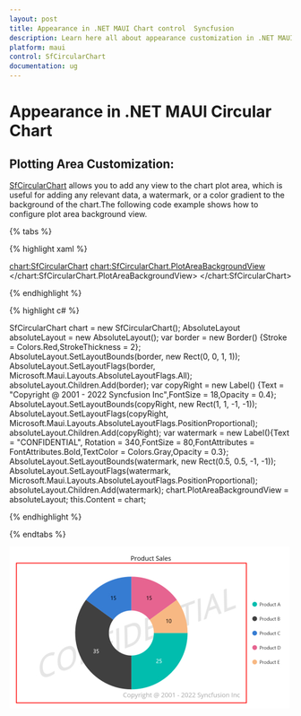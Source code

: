 ```yaml
---
layout: post
title: Appearance in .NET MAUI Chart control  Syncfusion
description: Learn here all about appearance customization in .NET MAUI Chart (SfCircularChart), its elements and more.
platform: maui
control: SfCircularChart
documentation: ug
---
```


# Appearance in .NET MAUI Circular Chart

## Plotting Area Customization:

[SfCircularChart](https://help.syncfusion.com/cr/maui/Syncfusion.Maui.Charts.SfCircularChart.html?tabs=tabid-1) allows you to add any view to the chart plot area, which is useful for adding any relevant data, a watermark, or a color gradient to the background of the chart.The following code example shows how to configure plot area background view.

{% tabs %}

{% highlight xaml %}

<chart:SfCircularChart>
   <chart:SfCircularChart.PlotAreaBackgroundView>
      <AbsoluteLayout>
       <Border Stroke="red" StrokeThickness="2" AbsoluteLayout.LayoutBounds="0,0,1,1" AbsoluteLayout.LayoutFlags="All"/>
       <Label Text="Copyright @ 2001 - 2022 Syncfusion Inc" FontSize="18" AbsoluteLayout.LayoutBounds="1,1,-1,-1"  AbsoluteLayout.LayoutFlags="PositionProportional" Opacity="0.4"/>
      <Label Text="CONFIDENTIAL" Rotation="340" FontSize="80" FontAttributes="Bold,Italic" TextColor="Gray" Margin="10,0,0,0"  AbsoluteLayout.LayoutBounds="0.5,0.5,-1,-1" AbsoluteLayout.LayoutFlags="PositionProportional" Opacity="0.3" />
    </AbsoluteLayout>
   </chart:SfCircularChart.PlotAreaBackgroundView>
</chart:SfCircularChart>

{% endhighlight %}

{% highlight c# %}

SfCircularChart chart = new SfCircularChart();
AbsoluteLayout absoluteLayout = new AbsoluteLayout();
var border = new Border() {Stroke = Colors.Red,StrokeThickness = 2};
AbsoluteLayout.SetLayoutBounds(border, new Rect(0, 0, 1, 1));
AbsoluteLayout.SetLayoutFlags(border, Microsoft.Maui.Layouts.AbsoluteLayoutFlags.All);
absoluteLayout.Children.Add(border);
var copyRight = new Label() {Text = "Copyright @ 2001 - 2022 Syncfusion Inc",FontSize = 18,Opacity = 0.4};
AbsoluteLayout.SetLayoutBounds(copyRight, new Rect(1, 1, -1, -1));
AbsoluteLayout.SetLayoutFlags(copyRight, Microsoft.Maui.Layouts.AbsoluteLayoutFlags.PositionProportional);
absoluteLayout.Children.Add(copyRight);
var watermark = new Label(){Text = "CONFIDENTIAL", Rotation = 340,FontSize = 80,FontAttributes = FontAttributes.Bold,TextColor = Colors.Gray,Opacity = 0.3};
AbsoluteLayout.SetLayoutBounds(watermark, new Rect(0.5, 0.5, -1, -1));
AbsoluteLayout.SetLayoutFlags(watermark, Microsoft.Maui.Layouts.AbsoluteLayoutFlags.PositionProportional);
absoluteLayout.Children.Add(watermark);
chart.PlotAreaBackgroundView = absoluteLayout;
this.Content = chart;

{% endhighlight %}

{% endtabs %}

![Watermark in .NET MAUI Charts](Appearance_images/water_mark.jpg)

